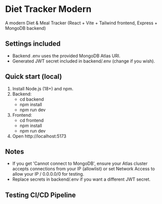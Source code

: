 # Diet Tracker Modern

A modern Diet & Meal Tracker (React + Vite + Tailwind frontend, Express + MongoDB backend)

## Settings included
- Backend .env uses the provided MongoDB Atlas URI.
- Generated JWT secret included in backend/.env (change if you wish).

## Quick start (local)
1. Install Node.js (18+) and npm.
2. Backend:
   - cd backend
   - npm install
   - npm run dev
3. Frontend:
   - cd frontend
   - npm install
   - npm run dev
4. Open http://localhost:5173

## Notes
- If you get 'Cannot connect to MongoDB', ensure your Atlas cluster accepts connections from your IP (allowlist) or set Network Access to allow your IP / 0.0.0.0/0 for testing.
- Replace secrets in backend/.env if you want a different JWT secret.
## Testing CI/CD Pipeline
